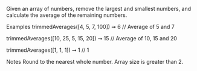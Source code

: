 Given an array of numbers, remove the largest and smallest numbers, and calculate the average of the remaining numbers.

Examples
trimmedAverages([4, 5, 7, 100]) ➞ 6
// Average of 5 and 7

trimmedAverages([10, 25, 5, 15, 20]) ➞ 15
// Average of 10, 15 and 20

trimmedAverages([1, 1, 1]) ➞ 1
// 1

Notes
Round to the nearest whole number.
Array size is greater than 2.